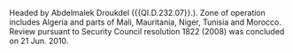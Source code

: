  Headed by Abdelmalek Droukdel ({{QI.D.232.07}}.). Zone of operation includes 
Algeria and parts of Mali, Mauritania, Niger, Tunisia and Morocco. Review 
pursuant to Security Council resolution 1822 (2008) was concluded on 21 Jun. 
2010. 
